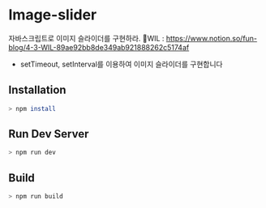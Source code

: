 # Image-slider

자바스크립트로 이미지 슬라이더를 구현하라. 📕WIL : https://www.notion.so/fun-blog/4-3-WIL-89ae92bb8de349ab921888262c5174af

- setTimeout, setInterval를 이용하여 이미지 슬라이더를 구현합니다

## Installation

```bash
> npm install
```

## Run Dev Server

```bash
> npm run dev
```

## Build

```bash
> npm run build
```
